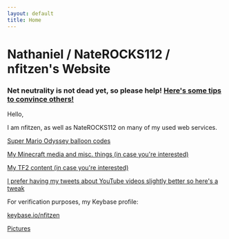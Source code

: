 ```yaml
---
layout: default
title: Home
---
```


# Nathaniel / NateROCKS112 / nfitzen's Website

### Net neutrality is not dead yet, so please help! [Here's some tips to convince others!](netneutrality/)

Hello,

I am nfitzen, as well as NateROCKS112 on many of my used web services.

[Super Mario Odyssey balloon codes](smoballooncodes/)

[My Minecraft media and misc. things (in case you're interested)](mc-content/)

[My TF2 content (in case you're interested)](tf2-content)

[I prefer having my tweets about YouTube videos slightly better so here's a tweak](like-tweet-generator/)

For verification purposes, my Keybase profile:

<a target="_blank" href="//keybase.io/nfitzen">keybase.io/nfitzen</a>


[Pictures](/pictures/)